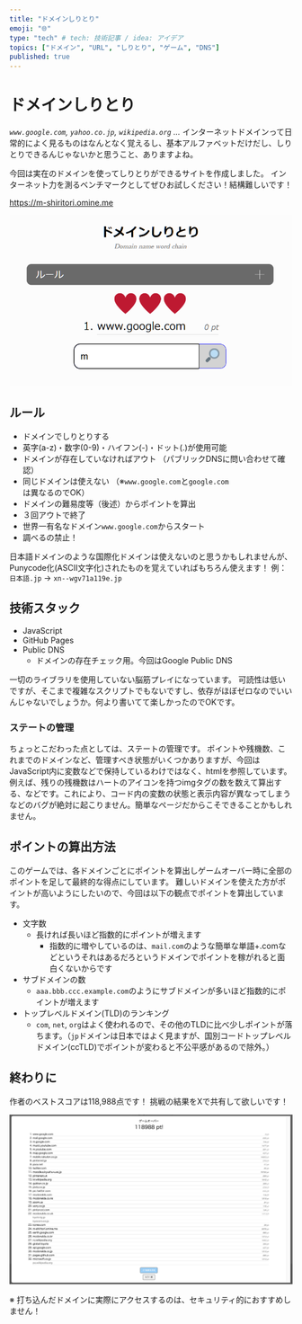 ```yaml
---
title: "ドメインしりとり"
emoji: "🌐"
type: "tech" # tech: 技術記事 / idea: アイデア
topics: ["ドメイン", "URL", "しりとり", "ゲーム", "DNS"]
published: true
---
```


# ドメインしりとり
*`www.google.com`, `yahoo.co.jp`, `wikipedia.org` ...*
インターネットドメインって日常的によく見るものはなんとなく覚えるし、基本アルファベットだけだし、しりとりできるんじゃないかと思うこと、ありますよね。

今回は実在のドメインを使ってしりとりができるサイトを作成しました。
インターネット力を測るベンチマークとしてぜひお試しください！結構難しいです！

https://m-shiritori.omine.me

![サイトのスクリーンショット](https://github.com/omine-me/tech-articles/blob/main/images/domain-shiritori/thumb.png?raw=true)


## ルール
- ドメインでしりとりする
- 英字(a-z)・数字(0-9)・ハイフン(-)・ドット(.)が使用可能
- ドメインが存在していなければアウト
（パブリックDNSに問い合わせて確認）
- 同じドメインは使えない
（※`www.google.com`と`google.com`は異なるのでOK）
- ドメインの難易度等（後述）からポイントを算出
- ３回アウトで終了
- 世界一有名なドメイン`www.google.com`からスタート
- 調べるの禁止！

日本語ドメインのような国際化ドメインは使えないのと思うかもしれませんが、Punycode化(ASCII文字化)されたものを覚えていればもちろん使えます！
例：`日本語.jp` → `xn--wgv71a119e.jp`

## 技術スタック
- JavaScript
- GitHub Pages
- Public DNS
    - ドメインの存在チェック用。今回はGoogle Public DNS

一切のライブラリを使用していない脳筋プレイになっています。
可読性は低いですが、そこまで複雑なスクリプトでもないですし、依存がほぼゼロなのでいいんじゃないでしょうか。何より書いてて楽しかったのでOKです。

### ステートの管理
ちょっとこだわった点としては、ステートの管理です。
ポイントや残機数、これまでのドメインなど、管理すべき状態がいくつかありますが、今回はJavaScript内に変数などで保持しているわけではなく、htmlを参照しています。例えば、残りの残機数はハートのアイコンを持つimgタグの数を数えて算出する、などです。これにより、コード内の変数の状態と表示内容が異なってしまうなどのバグが絶対に起こりません。簡単なページだからこそできることかもしれません。

## ポイントの算出方法
このゲームでは、各ドメインごとにポイントを算出しゲームオーバー時に全部のポイントを足して最終的な得点にしています。
難しいドメインを使えた方がポイントが高いようにしたいので、今回は以下の観点でポイントを算出しています。
- 文字数
    - 長ければ長いほど指数的にポイントが増えます
        - 指数的に増やしているのは、`mail.com`のような簡単な単語+.comなどというそれはあるだろというドメインでポイントを稼がれると面白くないからです
- サブドメインの数
    - `aaa.bbb.ccc.example.com`のようにサブドメインが多いほど指数的にポイントが増えます
- トップレベルドメイン(TLD)のランキング
    - `com`, `net`, `org`はよく使われるので、その他のTLDに比べ少しポイントが落ちます。（`jp`ドメインは日本ではよく見ますが、国別コードトップレベルドメイン(ccTLD)でポイントが変わると不公平感があるので除外。）

## 終わりに
作者のベストスコアは118,988点です！
挑戦の結果をXで共有して欲しいです！

![118,988点の表示と入力したドメインがリストで表示されたリザルト画面](https://github.com/omine-me/tech-articles/blob/main/images/domain-shiritori/best_result.png?raw=true)

※ 打ち込んだドメインに実際にアクセスするのは、セキュリティ的におすすめしません！
